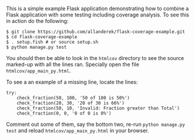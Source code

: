 This is a simple example Flask application demonstrating how to combine a
Flask application with some testing including coverage analysis.
To see this in action do the following:

    $ git clone https://github.com/allanderek/flask-coverage-example.git
    $ cd flask-coverage-example
    $ . setup.fish # or source setup.sh
    $ python manage.py test

You should then be able to look in the `htmlcov` directory to see the source
marked-up with all the lines ran. Specially open the file
`htmlcov/app_main_py.html`.

To see a an example of a missing line, locate the lines:

    try:
        check_fraction(50, 100, '50 of 100 is 50%')
        check_fraction(20, 30, '20 of 30 is 66%')
        check_fraction(50, 10, 'Invalid: Fraction greater than Total')
        check_fraction(0, 0, '0 of 0 is 0%')

Comment out some of them, say the bottom two, re-run `python manage.py test`
and reload `htmlcov/app_main_py.html` in your browser.
